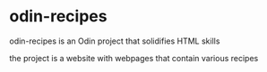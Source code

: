 # odin-recipes
odin-recipes is an Odin project that solidifies HTML skills

the project is a website with webpages that contain various
recipes
